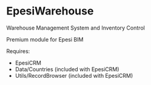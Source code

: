 # EpesiWarehouse

Warehouse Management System and Inventory Control

Premium module for Epesi BIM

Requires:

* EpesiCRM
* Data/Countries (included with EpesiCRM)
* Utils/RecordBrowser (included with EpesiCRM)

